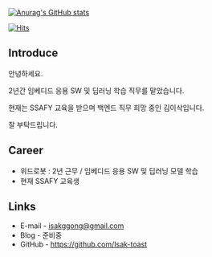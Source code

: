 [![Anurag's GitHub stats](https://github-readme-stats.vercel.app/api?username=Isak-toast)](https://github.com/anuraghazra/github-readme-stats)

[![Hits](https://hits.seeyoufarm.com/api/count/incr/badge.svg?url=https%3A%2F%2Fgithub.com%2FIsak-toast&count_bg=%232545ED&title_bg=%23555555&icon=&icon_color=%23E7E7E7&title=hits&edge_flat=false)](https://hits.seeyoufarm.com)

## Introduce

안녕하세요.

2년간 임베디드 응용 SW 및 딥러닝 학습 직무를 맡았습니다. 

현재는 SSAFY 교육을 받으며 백엔드 직무 희망 중인 김이삭입니다.

잘 부탁드립니다.

## Career
- 위드로봇 : 2년 근무 / 임베디드 응용 SW 및 딥러닝 모델 학습
- 현재 SSAFY 교육생

## Links
- E-mail - isakggong@gmail.com
- Blog - 준비중
- GitHub - https://github.com/Isak-toast
